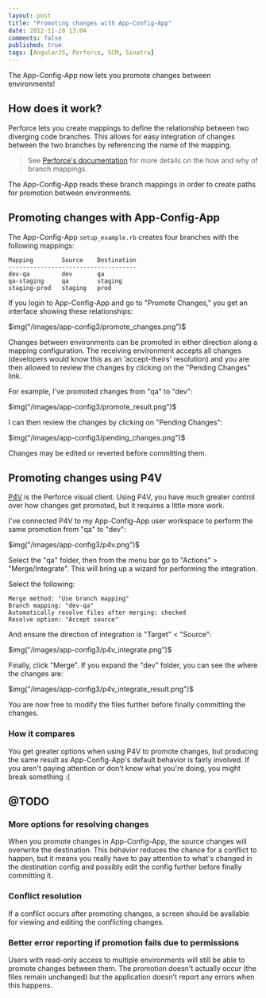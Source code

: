 ```yaml
---
layout: post
title: "Promoting changes with App-Config-App"
date: 2012-11-28 13:04
comments: false
published: true
tags: [AngularJS, Perforce, SCM, Sinatra]
---
```


The App-Config-App now lets you promote changes between environments!

<!--more-->

## How does it work?

Perforce lets you create mappings to define the relationship between two 
diverging code branches. This allows for easy integration of changes between the 
two branches by referencing the name of the mapping.

> See [Perforce's documentation][] for more details on the how and why of 
> branch mappings.

The App-Config-App reads these branch mappings in order to create paths for 
promotion between environments.

## Promoting changes with App-Config-App

The App-Config-App `setup_example.rb` creates four branches with the following 
mappings:

```
Mapping        Source    Destination
------------------------------------
dev-qa         dev       qa
qa-staging     qa        staging
staging-prod   staging   prod
```

If you login to App-Config-App and go to "Promote Changes," you get an interface 
showing these relationships:

$img("/images/app-config3/promote_changes.png")$

Changes between environments can be promoted in either direction along a mapping 
configuration. The receiving environment accepts all changes (developers would 
know this as an 'accept-theirs' resolution) and you are then allowed to review 
the changes by clicking on the "Pending Changes" link.

For example, I've promoted changes from "qa" to "dev":

$img("/images/app-config3/promote_result.png")$

I can then review the changes by clicking on "Pending Changes":

$img("/images/app-config3/pending_changes.png")$

Changes may be edited or reverted before committing them.

## Promoting changes using P4V

[P4V][] is the 
Perforce visual client. Using P4V, you have much greater control over how 
changes get promoted, but it requires a little more work.

I've connected P4V to my App-Config-App user workspace to perform the same 
promotion from "qa" to "dev":

$img("/images/app-config3/p4v.png")$

Select the "qa" folder, then from the menu bar go to "Actions" > 
"Merge/Integrate". This will bring up a wizard for performing the integration.

Select the following:

```
Merge method: "Use branch mapping"
Branch mapping: "dev-qa"
Automatically resolve files after merging: checked
Resolve option: "Accept source"
```

And ensure the direction of integration is "Target" < "Source":

$img("/images/app-config3/p4v_integrate.png")$

Finally, click "Merge". If you expand the "dev" folder, you can see the where 
the changes are:

$img("/images/app-config3/p4v_integrate_result.png")$

You are now free to modify the files further before finally committing the 
changes.

### How it compares

You get greater options when using P4V to promote changes, but producing the 
same result as App-Config-App's default behavior is fairly involved. If you 
aren't paying attention or don't know what you're doing, you might break 
something :(

## @TODO

### More options for resolving changes

When you promote changes in App-Config-App, the source changes will overwrite 
the destination. This behavior reduces the chance for a conflict to happen, but 
it means you really have to pay attention to what's changed in the destination 
config and possibly edit the config further before finally committing it.

### Conflict resolution

If a conflict occurs after promoting changes, a screen should be available for 
viewing and editing the conflicting changes.

### Better error reporting if promotion fails due to permissions

Users with read-only access to multiple environments will still be able to 
promote changes between them. The promotion doesn't actually occur (the files 
remain unchanged) but the application doesn't report any errors when this 
happens.

[Perforce's documentation]: http://www.perforce.com/perforce/doc.current/manuals/p4v/Managing_branch_specifications.html
[P4V]: http://www.perforce.com/product/components/perforce_visual_client

